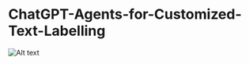 # ChatGPT-Agents-for-Customized-Text-Labelling

![Alt text](https://onedrive.live.com/download?cid=F5BDCF1377851F57&id=f5bdcf1377851f57%2121040&parId=f5bdcf1377851f57%2116889&o=OneUp)

